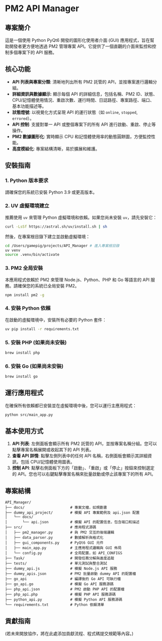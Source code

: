 # PM2 API Manager

## 專案簡介

這是一個使用 Python PyQt6 開發的圖形化使用者介面 (GUI) 應用程式，旨在幫助開發者更方便地透過 PM2 管理專案 API。它提供了一個直觀的介面來監控和控制多個專案下的 API 服務。

## 核心功能

*   **API 列表與專案分類**: 清晰地列出所有 PM2 託管的 API，並按專案進行邏輯分組。
*   **詳細資訊與數據顯示**: 顯示每個 API 的詳細信息，包括名稱、PM2 ID、狀態、CPU/記憶體使用情況、重啟次數、運行時間、日誌路徑、專案路徑、端口、基本功能描述等。
*   **狀態燈號**: 以視覺化方式呈現 API 的運行狀態（如 `online`, `stopped`, `errored`）。
*   **API 控制**: 支援對單一 API 或整個專案下的所有 API 進行啟動、重啟、停止等操作。
*   **PM2 數據圖形化**: 實時顯示 CPU 和記憶體使用率的動態圓餅圖，方便監控性能。
*   **高度模組化**: 專案結構清晰，易於擴展和維護。

## 安裝指南

### 1. Python 版本要求

請確保您的系統已安裝 Python 3.9 或更高版本。

### 2. UV 虛擬環境建立

推薦使用 `uv` 來管理 Python 虛擬環境和依賴。如果您尚未安裝 `uv`，請先安裝它：

```bash
curl -LsSf https://astral.sh/uv/install.sh | sh
```

然後，在專案根目錄下建立並啟動虛擬環境：

```bash
cd /Users/gamepig/projects/API_Manager # 進入專案根目錄
uv venv
source .venv/bin/activate
```

### 3. PM2 全局安裝

本應用程式依賴於 PM2 來管理 Node.js、Python、PHP 和 Go 等語言的 API 服務。請確保您的系統已全局安裝 PM2。

```bash
npm install pm2 -g
```

### 4. 安裝 Python 依賴

在啟動的虛擬環境中，安裝所有必要的 Python 套件：

```bash
uv pip install -r requirements.txt
```

### 5. 安裝 PHP (如果尚未安裝)

```bash
brew install php
```

### 6. 安裝 Go (如果尚未安裝)

```bash
brew install go
```

## 運行應用程式

在確保所有依賴都已安裝並在虛擬環境中後，您可以運行主應用程式：

```bash
python src/main_app.py
```

## 基本使用方式

1.  **API 列表**: 左側面板會顯示所有 PM2 託管的 API，並按專案名稱分組。您可以點擊專案名稱展開或收起其下的 API 列表。
2.  **查看 API 詳情**: 點擊左側列表中的任何 API 名稱，右側面板會顯示其詳細資訊，包括 CPU/記憶體使用圖表。
3.  **控制 API**: 點擊右側面板下方的「啟動」、「重啟」或「停止」按鈕來控制選定的 API。您也可以右鍵點擊專案名稱來批量啟動或停止該專案下的所有 API。

## 專案結構

```
API_Manager/
├── docs/                     # 專案文檔，如規劃書
├── dummy_api_project/        # 模擬 API 專案範例及 api.json 配置
│   └── docs/
│       └── api.json          # 模擬 API 的配置信息，包含端口和描述
├── src/                      # 應用程式源碼
│   ├── pm2_manager.py        # 與 PM2 交互的後端邏輯
│   ├── data_parser.py        # 數據解析與格式化
│   ├── gui_components.py     # PyQt6 GUI 元件
│   ├── main_app.py           # 主應用程式邏輯與 GUI 佈局
│   └── config.py             # 全局配置，如 API_CONFIGS
├── Task/                     # 開發任務分解與進度追蹤
├── tests/                    # 單元測試與整合測試
├── dummy_api.js              # 模擬 Node.js API 服務
├── dummy_apis.json           # PM2 批量啟動 dummy API 的配置檔
├── go_api                    # 編譯後的 Go API 可執行檔
├── go_api.go                 # 模擬 Go API 服務源碼
├── php_api.json              # PM2 啟動 PHP API 的配置檔
├── php_api.php               # 模擬 PHP API 服務源碼
├── python_api.py             # 模擬 Python API 服務源碼
└── requirements.txt          # Python 依賴清單
```

## 貢獻指南

(若未來開放協作，將在此處添加貢獻流程、程式碼提交規範等內容。) 